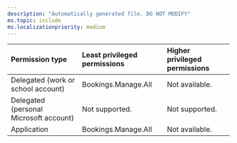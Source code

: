 ```yaml
---
description: "Automatically generated file. DO NOT MODIFY"
ms.topic: include
ms.localizationpriority: medium
---
```


|Permission type|Least privileged permissions|Higher privileged permissions|
|:---|:---|:---|
|Delegated (work or school account)|Bookings.Manage.All|Not available.|
|Delegated (personal Microsoft account)|Not supported.|Not supported.|
|Application|Bookings.Manage.All|Not available.|

